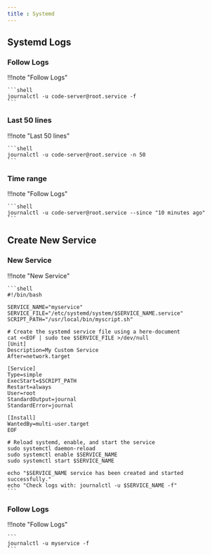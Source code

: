 ```yaml
---
title : Systemd
---
```


## Systemd Logs

### Follow Logs

!!!note "Follow Logs"

    ```shell
    journalctl -u code-server@root.service -f
    ```
### Last 50 lines

!!!note "Last 50 lines"

    ```shell
    journalctl -u code-server@root.service -n 50
    ```

### Time range

!!!note "Follow Logs"

    ```shell
    journalctl -u code-server@root.service --since "10 minutes ago"
    ```

## Create New Service

### New Service

!!!note "New Service"

    ```shell
    #!/bin/bash

    SERVICE_NAME="myservice"
    SERVICE_FILE="/etc/systemd/system/$SERVICE_NAME.service"
    SCRIPT_PATH="/usr/local/bin/myscript.sh"

    # Create the systemd service file using a here-document
    cat <<EOF | sudo tee $SERVICE_FILE >/dev/null
    [Unit]
    Description=My Custom Service
    After=network.target

    [Service]
    Type=simple
    ExecStart=$SCRIPT_PATH
    Restart=always
    User=root
    StandardOutput=journal
    StandardError=journal

    [Install]
    WantedBy=multi-user.target
    EOF

    # Reload systemd, enable, and start the service
    sudo systemctl daemon-reload
    sudo systemctl enable $SERVICE_NAME
    sudo systemctl start $SERVICE_NAME

    echo "$SERVICE_NAME service has been created and started successfully."
    echo "Check logs with: journalctl -u $SERVICE_NAME -f"
    ```

### Follow Logs

!!!note "Follow Logs"

    ```
    journalctl -u myservice -f
    ```